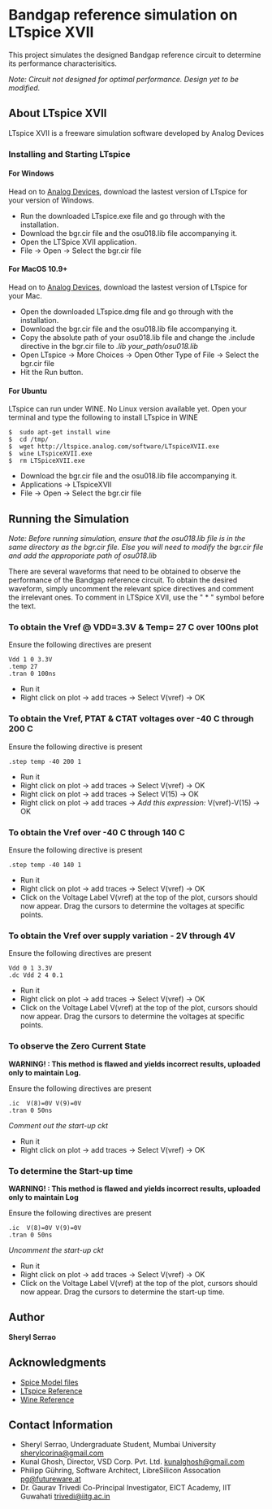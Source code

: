 # Bandgap reference simulation on LTspice XVII
This project simulates the designed Bandgap reference circuit to determine its performance characterisitics. 

*Note: Circuit not designed for optimal performance. Design yet to be modified.*

## About LTspice XVII
LTspice XVII is a freeware simulation software developed by Analog Devices

### Installing and Starting LTspice

#### For Windows

Head on to [Analog Devices](https://www.analog.com/en/design-center/design-tools-and-calculators/ltspice-simulator.html), download the lastest version of LTspice for your version of Windows.
 - Run the downloaded LTspice.exe file and go through with the installation.
 - Download the bgr.cir file and the osu018.lib file accompanying it.
 - Open the LTSpice XVII application.
 - File -> Open -> Select the bgr.cir file

#### For MacOS 10.9+

Head on to [Analog Devices](https://www.analog.com/en/design-center/design-tools-and-calculators/ltspice-simulator.html), download the lastest version of LTspice for your Mac.
- Open the downloaded LTspice.dmg file and go through with the installation.
- Download the bgr.cir file and the osu018.lib file accompanying it.
- Copy the absolute path of your osu018.lib file and change the .include directive in the bgr.cir file to *.lib your_path/osu018.lib*
- Open LTspice -> More Choices -> Open Other Type of File -> Select the bgr.cir file
- Hit the Run button.


#### For Ubuntu

LTspice can run under WINE. No Linux version available yet.
Open your terminal and type the following to install LTspice in WINE
```
$  sudo apt-get install wine
$  cd /tmp/
$  wget http://ltspice.analog.com/software/LTspiceXVII.exe
$  wine LTspiceXVII.exe
$  rm LTSpiceXVII.exe
```
- Download the bgr.cir file and the osu018.lib file accompanying it.
- Applications -> LTspiceXVII
- File -> Open -> Select the bgr.cir file

## Running the Simulation

*Note: Before running simulation, ensure that the osu018.lib file is in the same directory as the bgr.cir file. Else you will need to modify the bgr.cir file and add the approporiate path of osu018.lib*

There are several waveforms that need to be obtained to observe the performance of the Bandgap reference circuit.
To obtain the desired waveform, simply uncomment the relevant spice directives and comment the irrelevant ones.
To comment in LTSpice XVII, use the " * " symbol before the text.

### To obtain the Vref @  VDD=3.3V & Temp= 27 C over 100ns plot

Ensure the following directives are present

```
Vdd 1 0 3.3V
.temp 27
.tran 0 100ns
```
- Run it
- Right click on plot -> add traces -> Select V(vref) -> OK

### To obtain the Vref, PTAT & CTAT voltages over -40 C through 200 C

Ensure the following directive is present

```
.step temp -40 200 1
```
- Run it
- Right click on plot -> add traces -> Select V(vref) -> OK
- Right click on plot -> add traces -> Select V(15) -> OK
- Right click on plot -> add traces -> *Add this expression:* V(vref)-V(15) -> OK

### To obtain the Vref over -40 C through 140 C

Ensure the following directive is present

```
.step temp -40 140 1
```
- Run it
- Right click on plot -> add traces -> Select V(vref) -> OK
- Click on the Voltage Label V(vref) at the top of the plot, cursors should now appear. Drag the cursors to determine the voltages at specific points.

### To obtain the Vref over supply variation - 2V through 4V

Ensure the following directives are present

```
Vdd 0 1 3.3V
.dc Vdd 2 4 0.1
```
- Run it
- Right click on plot -> add traces -> Select V(vref) -> OK
- Click on the Voltage Label V(vref) at the top of the plot, cursors should now appear. Drag the cursors to determine the voltages at specific points.

### To observe the Zero Current State

**WARNING! : This method is flawed and yields incorrect results, uploaded only to maintain Log.**

Ensure the following directives are present

```
.ic  V(8)=0V V(9)=0V
.tran 0 50ns
```
*Comment out the start-up ckt*

- Run it
- Right click on plot -> add traces -> Select V(vref) -> OK

### To determine the Start-up time

**WARNING! : This method is flawed and yields incorrect results, uploaded only to maintain Log**

Ensure the following directives are present

```
.ic  V(8)=0V V(9)=0V
.tran 0 50ns
```
*Uncomment the start-up ckt*

- Run it
- Right click on plot -> add traces -> Select V(vref) -> OK
- Click on the Voltage Label V(vref) at the top of the plot, cursors should now appear. Drag the cursors to determine the start-up time.

## Author

**Sheryl Serrao** 


## Acknowledgments

- [Spice Model files](https://github.com/kunalg123/flipflop_design)
- [LTspice Reference](https://www.analog.com/en/design-center/design-tools-and-calculators/ltspice-simulator.html)
- [Wine Reference](https://help.ubuntu.com/community/Wine)

## Contact Information

- Sheryl Serrao, Undergraduate Student, Mumbai University sherylcorina@gmail.com
- Kunal Ghosh, Director, VSD Corp. Pvt. Ltd. kunalghosh@gmail.com
- Philipp Gühring, Software Architect, LibreSilicon Assocation pg@futureware.at
- Dr. Gaurav Trivedi Co-Principal Investigator, EICT Academy, IIT Guwahati trivedi@iitg.ac.in

